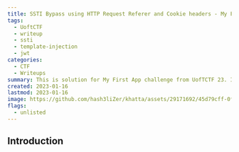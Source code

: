 ```yaml
---
title: SSTI Bypass using HTTP Request Referer and Cookie headers - My First App Writeup
tags:
  - UoftCTF
  - writeup
  - ssti
  - template-injection
  - jwt
categories:
  - CTF
  - Writeups
summary: This is solution for My First App challenge from UofTCTF 23. It covers initial JWT cracking and then escalating it to SSTI. And then bypassing filters by using the request object attributes  
created: 2023-01-16
lastmod: 2023-01-16
image: https://github.com/hash3liZer/khatta/assets/29171692/45d79cff-0f11-4c49-92cb-a530ee2c36a5
flags:
  - unlisted
---
```


## Introduction
